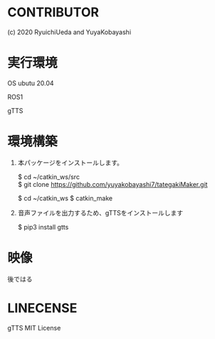 # CONTRIBUTOR
(c) 2020 RyuichiUeda and YuyaKobayashi

# 実行環境
  OS ubutu 20.04
  
  ROS1
  
  gTTS 
  
# 環境構築
  
1. 本パッケージをインストールします。  
  
    $ cd ~/catkin_ws/src  
    $ git clone  https://github.com/yuyakobayashi7/tategakiMaker.git
    
    $ cd ~/catkin_ws
    $ catkin_make
  
2. 音声ファイルを出力するため、gTTSをインストールします

   $ pip3 install gtts


# 映像
 後ではる

   
# LINECENSE

gTTS 
MIT License




       
 
